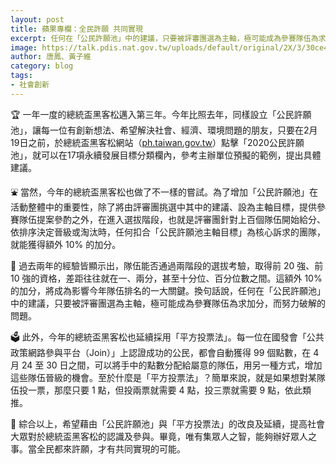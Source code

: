 ```yaml
---
layout: post
title: 蘋果專欄：全民許願 共同實現
excerpt: 任何在「公民許願池」中的建議，只要被評審團選為主軸，極可能成為參賽隊伍為求加分，而努力破解的問題。
image: https://talk.pdis.nat.gov.tw/uploads/default/original/2X/3/30ce40edc16234835798620d819143cd2401d275.jpeg
author: 唐鳳、黃子維
category: blog
tags:
- 社會創新
---
```


🏆 一年一度的總統盃黑客松邁入第三年。今年比照去年，同樣設立「公民許願池」，讓每一位有創新想法、希望解決社會、經濟、環境問題的朋友，只要在2月19日之前，於總統盃黑客松網站（[ph.taiwan.gov.tw](https://presidential-hackathon.taiwan.gov.tw/)）點擊「2020公民許願池」，就可以在17項永續發展目標分類欄內，參考主辦單位預擬的範例，提出具體建議。

⛲ 當然，今年的總統盃黑客松也做了不一樣的嘗試。為了增加「公民許願池」在活動整體中的重要性，除了將由評審團挑選中其中的建議、設為主軸目標，提供參賽隊伍提案參酌之外，在進入選拔階段，也就是評審團針對上百個隊伍開始給分、依排序決定晉級或淘汰時，任何扣合「公民許願池主軸目標」為核心訴求的團隊，就能獲得額外 10% 的加分。

🎯 過去兩年的經驗皆顯示出，隊伍能否通過兩階段的選拔考驗，取得前 20 強、前 10 強的資格，差距往往就在一、兩分，甚至十分位、百分位數之間。這額外 10% 的加分，將成為影響今年隊伍排名的一大關鍵。換句話說，任何在「公民許願池」中的建議，只要被評審團選為主軸，極可能成為參賽隊伍為求加分，而努力破解的問題。

🗳️ 此外，今年的總統盃黑客松也延續採用「平方投票法」。每一位在國發會「公共政策網路參與平台（Join）」上認證成功的公民，都會自動獲得 99 個點數，在 4 月 24 至 30 日之間，可以將手中的點數分配給屬意的隊伍，用另一種方式，增加這些隊伍晉級的機會。至於什麼是「平方投票法」？簡單來說，就是如果想對某隊伍投一票，那麼只要 1 點，但投兩票就需要 4 點，投三票就需要 9 點，依此類推。

🚸 綜合以上，希望藉由「公民許願池」與「平方投票法」的改良及延續，提高社會大眾對於總統盃黑客松的認識及參與。畢竟，唯有集眾人之智，能夠辦好眾人之事。當全民都來許願，才有共同實現的可能。
